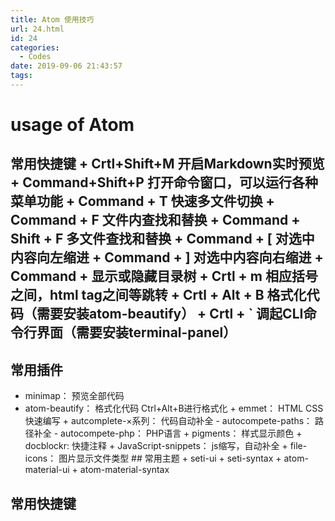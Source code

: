 ```yaml
---
title: Atom 使用技巧
url: 24.html
id: 24
categories:
  - Codes
date: 2019-09-06 21:43:57
tags:
---
```


# usage of Atom

## 常用快捷键 + Crtl+Shift+M 开启Markdown实时预览 + Command+Shift+P 打开命令窗口，可以运行各种菜单功能 + Command + T 快速多文件切换 + Command + F 文件内查找和替换 + Command + Shift + F 多文件查找和替换 + Command + \[ 对选中内容向左缩进 + Command + \] 对选中内容向右缩进 + Command + 显示或隐藏目录树 + Crtl + m 相应括号之间，html tag之间等跳转 + Crtl + Alt + B 格式化代码（需要安装atom-beautify） + Crtl + ` 调起CLI命令行界面（需要安装terminal-panel）

## 常用插件
 + minimap： 预览全部代码
 + atom-beautify： 格式化代码 Ctrl+Alt+B进行格式化 + emmet： HTML CSS 快速编写 + autcomplete-×系列： 代码自动补全 - autocompete-paths： 路径补全 - autocompete-php： PHP语言 + pigments： 样式显示颜色 + docblockr: 快捷注释 + JavaScript-snippets： js缩写，自动补全 + file-icons： 图片显示文件类型 ## 常用主题 + seti-ui + seti-syntax + atom-material-ui + atom-material-syntax

## 常用快捷键
